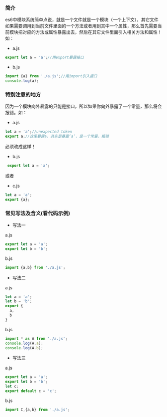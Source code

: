 ### 简介

es6中模块系统简单点说，就是一个文件就是一个模块（一个上下文），其它文件如果需要调用到当前文件里面的一个方法或者用到其中一个属性，那么首先需要当前模块把对应的方法或属性暴露出去，然后在其它文件里面引入相关方法和属性！如：

* a.js
```javascript
export let a = 'a';//用export暴露接口
```
* b.js
```javascript
import {a} from './a.js';//用import引入接口
console.log(a);
```

### 特别注意的地方

因为一个模块向外暴露的只能是接口，所以如果你向外暴露了一个常量，那么将会报错。如：

* a.js
```javascript
let a = 'a';//unexpected token
export a;//这里暴露a，其实是暴露‘a’，是一个常量，报错
```
必须改成这样！

* b.js
```javascript
 export let a = 'a';
```
或者

* c.js
```javascript
let a = 'a';
export {a};
```

### 常见写法及含义(看代码示例)

* 写法一

a.js
```javascript
export let a = 'a';
export let b = 'b';
```
b.js
```javascript
import {a,b} from './a.js';
```

* 写法二

a.js
```javascript
let a = 'a';
let b = 'b';
export {
  a,
  b
}
```
b.js
```javascript
import * as A from './a.js';
console.log(A.a);
console.log(A.b);
```
* 写法三

a.js
```javascript
export let a = 'a';
export let b = 'b';
let c;
export default c = 'c';
```
b.js
```javascript
import C,{a,b} from './a.js';
```

